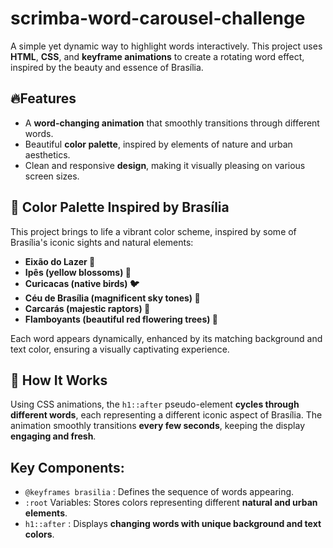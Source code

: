 # scrimba-word-carousel-challenge
A simple yet dynamic way to highlight words interactively. This project uses <strong>HTML</strong>, <strong>CSS</strong>, and <strong>keyframe animations</strong> to create a rotating word effect, inspired by the beauty and essence of Brasília.
<h2>🔥Features</h2>
<ul>
  <li>
    A <strong>word-changing animation</strong> that smoothly transitions through different words.
  </li>
  <li>
    Beautiful <strong>color palette</strong>, inspired by elements of nature and urban aesthetics.
  </li>
  <li>
    Clean and responsive <strong>design</strong>, making it visually pleasing on various screen sizes.
  </li>
</ul>
<h2>🎨 Color Palette Inspired by Brasília</h2>
<p>
  This project brings to life a vibrant color scheme, inspired by some of Brasília's iconic sights and natural elements:
</p>
<ul>
  <li>
    <strong>Eixão do Lazer 🛴</strong>
  </li>
  <li>
    <strong>Ipês (yellow blossoms) 🌿</strong>
  </li>
  <li>
    <strong>Curicacas (native birds) 🐦</strong>
  </li>
  <li>
    <strong>Céu de Brasília (magnificent sky tones) 🌅</strong>
  </li>
  <li>
    <strong>Carcarás (majestic raptors) 🦅</strong>
  </li>
  <li>
    <strong>Flamboyants (beautiful red flowering trees) 🌳</strong>
  </li>
</ul>
<p>
  Each word appears dynamically, enhanced by its matching background and text color, ensuring a visually captivating experience.
</p>
<h2>🚀 How It Works</h2>
<p>
  Using CSS animations, the <code>h1::after</code> pseudo-element <strong>cycles through different words</strong>, each representing a different iconic aspect of Brasília. The animation smoothly transitions <strong>every few seconds</strong>, keeping the display <strong>engaging and fresh</strong>.
</p>
<h2>Key Components:</h2>
<ul>
  <li>
    <code>@keyframes brasilia</code> : Defines the sequence of words appearing.
  </li>
  <li>
    <code>:root</code> Variables: Stores colors representing different <strong>natural and urban elements</strong>.
  </li>
  <li>
    <code>h1::after</code> : Displays <strong>changing words with unique background and text colors</strong>.
  </li>
</ul>
